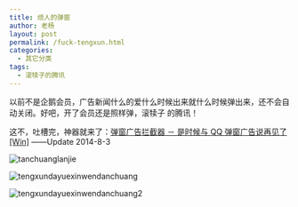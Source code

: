 ```yaml
---
title: 烦人的弹窗
author: 老杨
layout: post
permalink: /fuck-tengxun.html
categories:
  - 其它分类
tags:
  - 滚犊子的腾讯
---
```

以前不是企鹅会员，广告新闻什么的爱什么时候出来就什么时候弹出来，还不会自动关闭。好吧，开了会员还是照样弹，滚犊子 的腾讯！

这不，吐槽完，神器就来了：<a href="http://www.zhihu.com/question/24265718" target="_blank" rel="external nofollow">弹窗广告拦截器 － 是时候与 QQ 弹窗广告说再见了 [Win]</a> ——Update 2014-8-3  


  
![tanchuanglanjie][1]

![tengxundayuexinwendanchuang][2]

![tengxundayuexinwendanchuang2][3]

 [1]: http://cyhour.com/wp-content/uploads/2014/08/tanchuanglanjie.png
 [2]: http://cyhour.com/wp-content/uploads/2014/08/tengxundayuexinwendanchuang.png
 [3]: http://cyhour.com/wp-content/uploads/2014/08/tengxundayuexinwendanchuang2.png